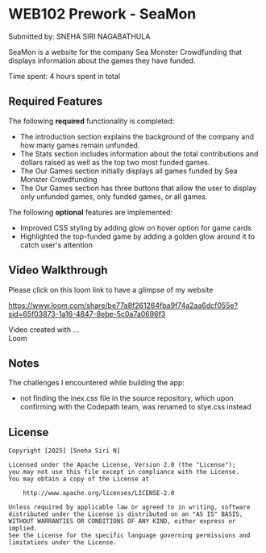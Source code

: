 # WEB102 Prework - SeaMon

Submitted by: SNEHA SIRI NAGABATHULA

SeaMon is a website for the company Sea Monster Crowdfunding that displays information about the games they have funded.

Time spent: 4 hours spent in total

## Required Features

The following **required** functionality is completed:

*  The introduction section explains the background of the company and how many games remain unfunded.
* The Stats section includes information about the total contributions and dollars raised as well as the top two most funded games.
*  The Our Games section initially displays all games funded by Sea Monster Crowdfunding
* The Our Games section has three buttons that allow the user to display only unfunded games, only funded games, or all games.

The following **optional** features are implemented:

* Improved CSS styling by adding glow on hover option for game cards
*  Highlighted the top-funded game by adding a golden glow around it to catch user's attention

## Video Walkthrough

Please click on this loom link to have a glimpse of my website

https://www.loom.com/share/be77a8f261264fba9f74a2aa6dcf055e?sid=65f03873-1a16-4847-8ebe-5c0a7a0696f3 

Video  created with ...  
Loom


## Notes

The challenges I encountered while building the app:
- not finding the inex.css file in the source repository, which upon confirming with the Codepath team, was renamed to stye.css instead

## License

    Copyright [2025] [Sneha Siri N]

    Licensed under the Apache License, Version 2.0 (the "License");
    you may not use this file except in compliance with the License.
    You may obtain a copy of the License at

        http://www.apache.org/licenses/LICENSE-2.0

    Unless required by applicable law or agreed to in writing, software
    distributed under the License is distributed on an "AS IS" BASIS,
    WITHOUT WARRANTIES OR CONDITIONS OF ANY KIND, either express or implied.
    See the License for the specific language governing permissions and
    limitations under the License.
